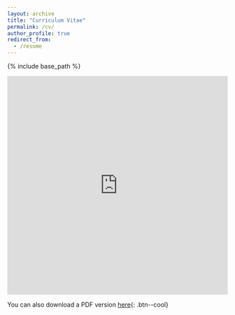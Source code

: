 ```yaml
---
layout: archive
title: "Curriculum Vitae"
permalink: /cv/
author_profile: true
redirect_from:
  - /resume
---
```


{% include base_path %}  

<iframe src="https://deltaalphakappa.github.io/dkanelis.github.io/files/CV_Dimitris_Kanelis.pdf" width="100%" height="500" frameborder="no" border="0" marginwidth="0" marginheight="0"></iframe>

You can also download a PDF version [here](https://deltaalphakappa.github.io/dkanelis.github.io/files/CV_Kanelis.pdf){: .btn--cool}
 
